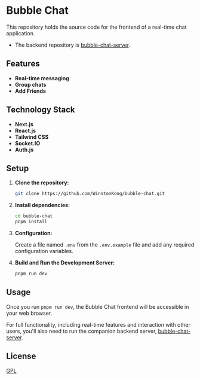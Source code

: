 # Bubble Chat

This repository holds the source code for the frontend of a real-time chat application.

- The backend repository is [bubble-chat-server](https://github.com/WinstonKong/bubble-chat-server).

## Features

- **Real-time messaging**
- **Group chats**
- **Add Friends**

## Technology Stack

- **Next.js**
- **React.js**
- **Tailwind CSS**
- **Socket.IO**
- **Auth.js**

## Setup

1. **Clone the repository:**

   ```bash
   git clone https://github.com/WinstonKong/bubble-chat.git
   ```

2. **Install dependencies:**

   ```bash
   cd bubble-chat
   pnpm install
   ```

3. **Configuration:**

   Create a file named `.env` from the `.env.example` file and add any required configuration variables.

4. **Build and Run the Development Server:**

   ```bash
   pnpm run dev
   ```

## Usage

Once you run `pnpm run dev`, the Bubble Chat frontend will be accessible in your web browser.

For full functionality, including real-time features and interaction with other users, you'll also need to run the companion backend server, [bubble-chat-server](https://github.com/WinstonKong/bubble-chat-server).

## License

[GPL](LICENSE)
